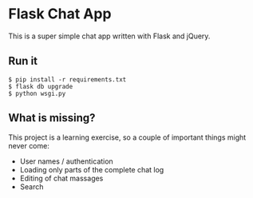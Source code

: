 # Flask Chat App

This is a super simple chat app written with Flask and jQuery.

## Run it

```
$ pip install -r requirements.txt
$ flask db upgrade
$ python wsgi.py
```


## What is missing?

This project is a learning exercise, so a couple of important things might
never come:

* User names / authentication
* Loading only parts of the complete chat log
* Editing of chat massages
* Search
